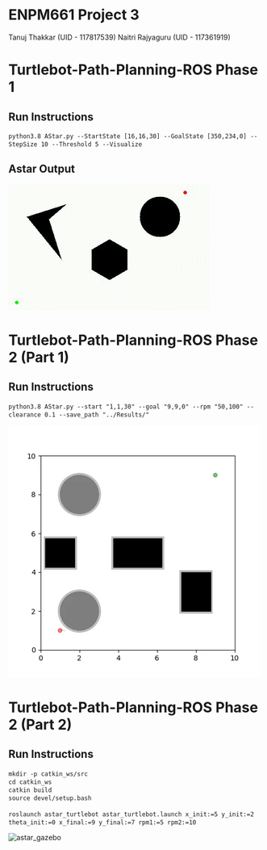 # ENPM661 Project 3

Tanuj Thakkar (UID - 117817539)
Naitri Rajyaguru (UID - 117361919)

# Turtlebot-Path-Planning-ROS  Phase 1
## Run Instructions

```
python3.8 AStar.py --StartState [16,16,30] --GoalState [350,234,0] --StepSize 10 --Threshold 5 --Visualize
```

## Astar Output


<img src="https://github.com/tanujthakkar/Turtlebot-Path-Planning-ROS/blob/master/Phase_1/Results/video.gif"/>

# Turtlebot-Path-Planning-ROS  Phase 2 (Part 1)
## Run Instructions

```
python3.8 AStar.py --start "1,1,30" --goal "9,9,0" --rpm "50,100" --clearance 0.1 --save_path "../Results/"
```

<img src="https://github.com/tanujthakkar/Turtlebot-Path-Planning-ROS/blob/master/Phase_2/Part_1/out.gif"/>


# Turtlebot-Path-Planning-ROS  Phase 2 (Part 2)
## Run Instructions

```
mkdir -p catkin_ws/src
cd catkin_ws
catkin build
source devel/setup.bash

roslaunch astar_turtlebot astar_turtlebot.launch x_init:=5 y_init:=2 theta_init:=0 x_final:=9 y_final:=7 rpm1:=5 rpm2:=10
```

![astar_gazebo](https://user-images.githubusercontent.com/32800090/165027889-b0ecd269-0873-4350-a7cf-673409c363c5.gif)
